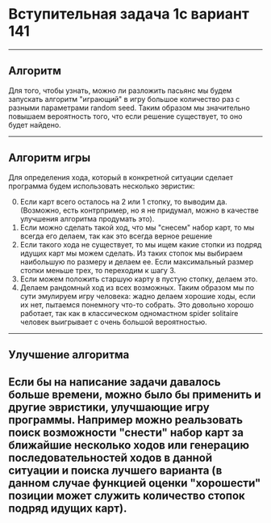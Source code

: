 # Вступительная задача 1с вариант 141
---
## Алгоритм
Для того, чтобы узнать, можно ли разложить пасьянс мы будем запускать алгоритм "играющий" в игру большое количество раз с разными параметрами random seed. Таким образом мы значительно повышаем вероятность того, что если решение существует, то оно будет найдено.

---
## Алгоритм игры
Для определения хода, который в конкретной ситуации сделает программа будем использовать несколько эвристик:


0) Если карт всего осталось на 2 или 1 стопку, то выводим да.(Возможно, есть контрпример, но я не придумал, можно в качестве улучшения алгоритма продумать это).
1) Если можно сделать такой ход, что мы "снесем" набор карт, то мы всегда его делаем, так как это всегда верное решение
2) Если такого хода не существует, то мы ищем какие стопки из подряд идущих карт мы можем сделать. Из таких стопок мы выбираем наибольшую по размеру и делаем ее. Если максимальный размер стопки меньше трех, то переходим к шагу 3.
3) Если можем положить старшую карту в пустую стопку, делаем это.
4) Делаем рандомный ход из всех возможных.
Таким образом мы по сути эмулируем игру человека: жадно делаем хорошие ходы, если их нет, пытаемся понемногу что-то собрать. Это довольно хорошо работает, так как в классическом одномастном spider solitaire человек выигрывает с очень большой вероятностью.

---
## Улучшение алгоритма
Если бы на написание задачи давалось больше времени, можно было бы применить и другие эвристики, улучшающие игру программы. Например можно реальзовать поиск возможности "снести" набор карт за ближайшие несколько ходов или генерацию последовательностей ходов в данной ситуации и поиска лучшего варианта (в данном случае функцией оценки "хорошести" позиции может служить количество стопок подряд идущих карт).
---